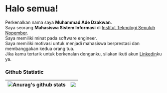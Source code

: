 # Halo semua! 

Perkenalkan nama saya **Muhammad Ade Dzakwan**.<br>
Saya seorang **Mahasiswa Sistem Informasi** di [Institut Teknologi Sepuluh Nopember](https://www.its.ac.id/id/beranda/).<br>
Saya memiliki minat pada software engineer.<br>
Saya memiliki motivasi untuk menjadi mahasiswa berprestasi dan membanggakan kedua orang tua.<br>
Jika kamu tertarik untuk berkenalan denganku, silakan ikuti akun [Linkedin](https://www.linkedin.com/in/muhammad-ade-dzakwan-839916277)ku ya.

### Github Statistic
| <img align="center" src="https://github-readme-stats.vercel.app/api?username=nawa316&show_icons=true&include_all_commits=true&theme=buefy&hide_border=true" alt="Anurag's github stats" /></a> | <a href="https://github.com/anuraghazra/github-readme-stats"><img align="center" src="https://github-readme-stats.vercel.app/api/top-langs/?username=nawa316&&theme=buefy&hide_border=true" />|
| ------------- | ------------- |

